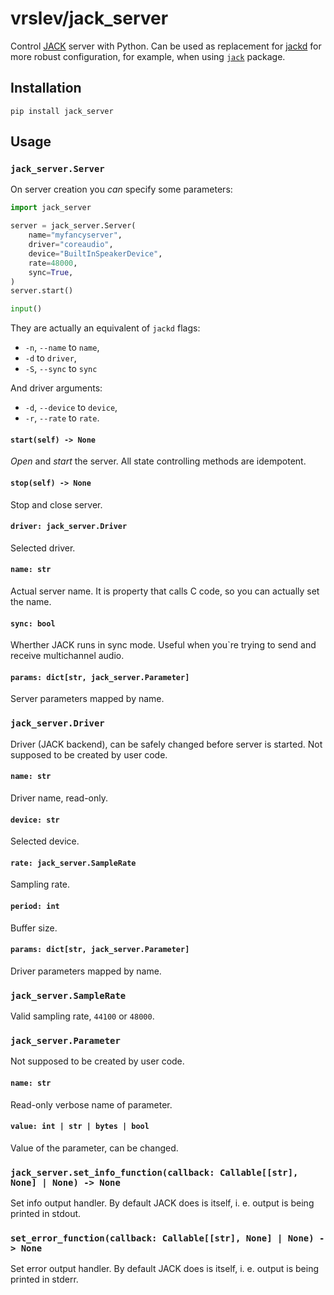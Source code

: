 # vrslev/jack_server

Control [JACK](https://jackaudio.org/) server with Python.
Can be used as replacement for [jackd](https://manpages.debian.org/buster/jackd2/jackd.1.en.html) for more robust configuration, for example, when using [`jack`](https://github.com/spatialaudio/jackclient-python) package.

## Installation

`pip install jack_server`

## Usage

### `jack_server.Server`

On server creation you _can_ specify some parameters:

```python
import jack_server

server = jack_server.Server(
    name="myfancyserver",
    driver="coreaudio",
    device="BuiltInSpeakerDevice",
    rate=48000,
    sync=True,
)
server.start()

input()
```

They are actually an equivalent of `jackd` flags:

- `-n`, `--name` to `name`,
- `-d` to `driver`,
- `-S`, `--sync` to `sync`

And driver arguments:

- `-d`, `--device` to `device`,
- `-r`, `--rate` to `rate`.

#### `start(self) -> None`

_Open_ and _start_ the server. All state controlling methods are idempotent.

#### `stop(self) -> None`

Stop and close server.

#### `driver: jack_server.Driver`

Selected driver.

#### `name: str`

Actual server name. It is property that calls C code, so you can actually set the name.

#### `sync: bool`

Wherther JACK runs in sync mode. Useful when you`re trying to send and receive multichannel audio.

#### `params: dict[str, jack_server.Parameter]`

Server parameters mapped by name.

### `jack_server.Driver`

Driver (JACK backend), can be safely changed before server is started. Not supposed to be created by user code.

#### `name: str`

Driver name, read-only.

#### `device: str`

Selected device.

#### `rate: jack_server.SampleRate`

Sampling rate.

#### `period: int`

Buffer size.

#### `params: dict[str, jack_server.Parameter]`

Driver parameters mapped by name.

### `jack_server.SampleRate`

Valid sampling rate, `44100` or `48000`.

### `jack_server.Parameter`

Not supposed to be created by user code.

#### `name: str`

Read-only verbose name of parameter.

#### `value: int | str | bytes | bool`

Value of the parameter, can be changed.

### `jack_server.set_info_function(callback: Callable[[str], None] | None) -> None`

Set info output handler. By default JACK does is itself, i. e. output is being printed in stdout.

### `set_error_function(callback: Callable[[str], None] | None) -> None`

Set error output handler. By default JACK does is itself, i. e. output is being printed in stderr.
